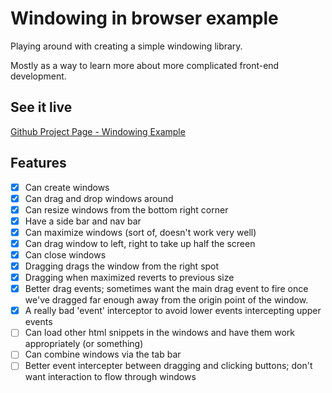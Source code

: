 # Windowing in browser example

Playing around with creating a simple windowing library.

Mostly as a way to learn more about more complicated front-end development.

## See it live

[Github Project Page - Windowing Example](https://lrwm3.github.io/windowing-example/)

## Features

- [x] Can create windows
- [x] Can drag and drop windows around
- [x] Can resize windows from the bottom right corner
- [x] Have a side bar and nav bar
- [x] Can maximize windows (sort of, doesn't work very well)
- [x] Can drag window to left, right to take up half the screen
- [x] Can close windows
- [x] Dragging drags the window from the right spot
- [x] Dragging when maximized reverts to previous size
- [x] Better drag events; sometimes want the main drag event to fire once we've dragged far enough away from the origin point of the window.
- [x] A really bad 'event' interceptor to avoid lower events intercepting upper events
- [ ] Can load other html snippets in the windows and have them work appropriately (or something)
- [ ] Can combine windows via the tab bar
- [ ] Better event intercepter between dragging and clicking buttons; don't want interaction to flow through windows
